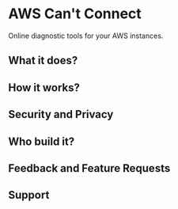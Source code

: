 # AWS Can't Connect
Online diagnostic tools for your AWS instances.

## What it does?


## How it works?


## Security and Privacy


## Who build it?


## Feedback and Feature Requests


## Support

